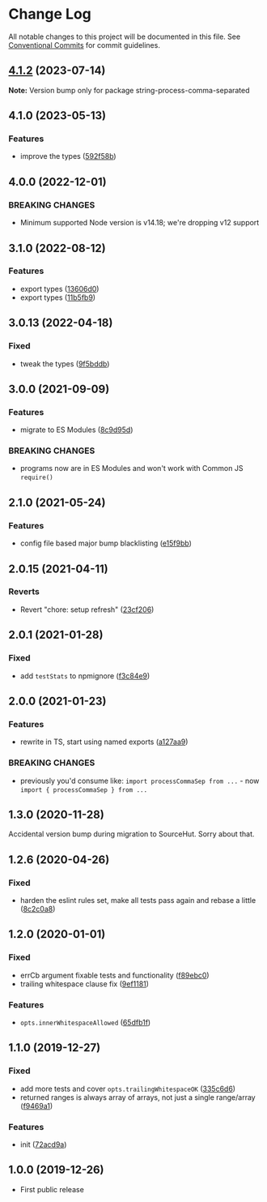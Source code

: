 # Change Log

All notable changes to this project will be documented in this file.
See [Conventional Commits](https://conventionalcommits.org) for commit guidelines.

## [4.1.2](https://github.com/codsen/codsen/compare/string-process-comma-separated@4.1.1...string-process-comma-separated@4.1.2) (2023-07-14)

**Note:** Version bump only for package string-process-comma-separated





## 4.1.0 (2023-05-13)

### Features

- improve the types ([592f58b](https://github.com/codsen/codsen/commit/592f58bb86220a8468acde71510458ceed68fabe))

## 4.0.0 (2022-12-01)

### BREAKING CHANGES

- Minimum supported Node version is v14.18; we're dropping v12 support

## 3.1.0 (2022-08-12)

### Features

- export types ([13606d0](https://github.com/codsen/codsen/commit/13606d09912d0905bd07392c9ab308a9661605bb))
- export types ([11b5fb9](https://github.com/codsen/codsen/commit/11b5fb936ce20e0a77c3a09806773e1cd7695c50))

## 3.0.13 (2022-04-18)

### Fixed

- tweak the types ([9f5bddb](https://github.com/codsen/codsen/commit/9f5bddbf84173e51214a4c4ea75c527df0297a70))

## 3.0.0 (2021-09-09)

### Features

- migrate to ES Modules ([8c9d95d](https://github.com/codsen/codsen/commit/8c9d95d5dea0b769c2f070397141918a4893d575))

### BREAKING CHANGES

- programs now are in ES Modules and won't work with Common JS `require()`

## 2.1.0 (2021-05-24)

### Features

- config file based major bump blacklisting ([e15f9bb](https://github.com/codsen/codsen/commit/e15f9bba1c4fd5f847ac28b3f38fa6ee633f5dca))

## 2.0.15 (2021-04-11)

### Reverts

- Revert "chore: setup refresh" ([23cf206](https://github.com/codsen/codsen/commit/23cf206970a087ff0fa04e61f94d919f59ab3881))

## 2.0.1 (2021-01-28)

### Fixed

- add `testStats` to npmignore ([f3c84e9](https://github.com/codsen/codsen/commit/f3c84e95afc5514214312f913692d85b2e12eb29))

## 2.0.0 (2021-01-23)

### Features

- rewrite in TS, start using named exports ([a127aa9](https://github.com/codsen/codsen/commit/a127aa9ec5946b035a55c6e81b44f4840fbafc09))

### BREAKING CHANGES

- previously you'd consume like: `import processCommaSep from ...` - now `import { processCommaSep } from ...`

## 1.3.0 (2020-11-28)

Accidental version bump during migration to SourceHut. Sorry about that.

## 1.2.6 (2020-04-26)

### Fixed

- harden the eslint rules set, make all tests pass again and rebase a little ([8c2c0a8](https://gitlab.com/codsen/codsen/commit/8c2c0a8d1b0a0c195c853460ac4de117cee15033))

## 1.2.0 (2020-01-01)

### Fixed

- errCb argument fixable tests and functionality ([f89ebc0](https://gitlab.com/codsen/codsen/commit/f89ebc03858734e67e4ffd4db9a89b4116fa07ea))
- trailing whitespace clause fix ([9ef1181](https://gitlab.com/codsen/codsen/commit/9ef1181c20e15b135b791ccc53343d135241cf22))

### Features

- `opts.innerWhitespaceAllowed` ([65dfb1f](https://gitlab.com/codsen/codsen/commit/65dfb1fa5fed0b201b3e5001d418b49b5f94917c))

## 1.1.0 (2019-12-27)

### Fixed

- add more tests and cover `opts.trailingWhitespaceOK` ([335c6d6](https://gitlab.com/codsen/codsen/commit/335c6d63fa3ff0b324f5d191350fc0e593e88430))
- returned ranges is always array of arrays, not just a single range/array ([f9469a1](https://gitlab.com/codsen/codsen/commit/f9469a1f53aa13c7f85eb953e35428a735232cd1))

### Features

- init ([72acd9a](https://gitlab.com/codsen/codsen/commit/72acd9a022fbf4db0116e3d19b0a5dc451581200))

## 1.0.0 (2019-12-26)

- First public release
